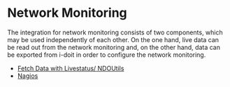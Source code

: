 # Network Monitoring

The integration for network monitoring consists of two components, which may be used independently of each other. On the one hand, live data can be read out from the network monitoring and, on the other hand, data can be exported from i-doit in order to configure the network monitoring.

*   [Fetch Data with Livestatus/ NDOUtils](./fetch-data-with-livestatus-ndo.md)
*   [Nagios](./nagios.md)
